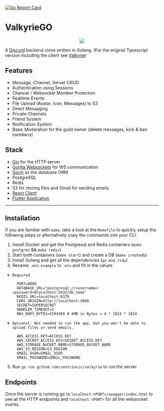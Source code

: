 [![Go Report Card](https://goreportcard.com/badge/github.com/sentrionic/ValkyrieGo)](https://goreportcard.com/report/github.com/sentrionic/ValkyrieGo)

# ValkyrieGO

<p align="center">
  <img src="https://harmony-cdn.s3.eu-central-1.amazonaws.com/logo.png">
</p>

A [Discord](https://discord.com) backend clone written in Golang.
(For the original Typescript version including the client see [Valkyrie](https://github.com/sentrionic/Valkyrie))


## Features

- Message, Channel, Server CRUD
- Authentication using Sessions
- Channel / Websocket Member Protection
- Realtime Events
- File Upload (Avatar, Icon, Messages) to S3
- Direct Messaging
- Private Channels
- Friend System
- Notification System
- Basic Moderation for the guild owner (delete messages, kick & ban members)

## Stack

- [Gin](https://gin-gonic.com/) for the HTTP server
- [Gorilla Websockets](https://github.com/gorilla/websocket) for WS communication
- [Gorm](https://gorm.io/) as the database ORM
- PostgreSQL
- Redis
- S3 for storing files and Gmail for sending emails
- [React Client](https://github.com/sentrionic/Valkyrie/tree/websocket)
- [Flutter Application](https://github.com/sentrionic/ValkyrieApp/tree/websocket)
---

## Installation
If you are familiar with `make`, take a look at the `Makefile` to quickly setup the following steps
or alternatively copy the commands into your CLI.

1. Install Docker and get the Postgresql and Redis containers (`make postgres` && `make redis`)
2. Start both containers (`make start`) and create a DB (`make createdb`)
3. Install Golang and get all the dependencies (`go mod tidy`)
4. Rename `.env.example` to `.env` and fill in the values

- `Required`

        PORT=8080
        DATABASE_URL="postgresql://<username>:<password>@localhost:5432/db_name"
        REDIS_URL=localhost:6379
        CORS_ORIGIN=http://localhost:3000
        SECRET=SUPERSECRET
        HANDLER_TIMEOUT=5
        MAX_BODY_BYTES=4194304 # 4MB in Bytes = 4 * 1024 * 1024

- `Optional: Not needed to run the app, but you won't be able to upload files or send emails.`

        AWS_ACCESS_KEY=ACCESS_KEY
        AWS_SECRET_ACCESS_KEY=SECRET_ACCESS_KEY
        AWS_STORAGE_BUCKET_NAME=STORAGE_BUCKET_NAME
        AWS_S3_REGION=S3_REGION
        GMAIL_USER=GMAIL_USER
        GMAIL_PASSWORD=GMAIL_PASSWORD

5. Run `go run github.com/sentrionic/valkyrie` to run the server

## Endpoints

Once the server is running go to `localhost:<PORT>/swagger/index.html` to see all the HTTP endpoints
and `localhost:<PORT>` for all the websocket events.
